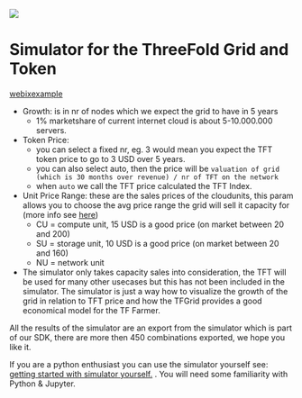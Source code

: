 ![](https://wiki.threefold.io/img/tf_tde_intro.png)

# Simulator for the ThreeFold Grid and Token

[webixexample](simulator_configure_webix.html ':include :type=iframe width=100% height=300px frameBorder="0" scrolling="no" align="center"')

- Growth: is in nr of nodes which we expect the grid to have in 5 years
    - 1% marketshare of current internet cloud is about 5-10.000.000 servers.
- Token Price: 
    - you can select a fixed nr, eg. 3 would mean you expect the TFT token price to go to 3 USD over 5 years.
    - you can also select auto, then the price will be ```valuation of grid (which is 30 months over revenue) / nr of TFT on the network```
    - when ```auto``` we call the TFT price calculated the TFT Index.
- Unit Price Range: these are the sales prices of the cloudunits, this param allows you to choose the avg price range the grid will sell it capacity for (more info see [here](cloud_units_4.md))
    - CU = compute unit, 15 USD is a good price (on market between 20 and 200)
    - SU = storage unit, 10 USD is a good price (on market between 20 and 160)
    - NU = network unit
- The simulator only takes capacity sales into consideration, the TFT will be used for many other usecases but this has not been included in the simulator. The simulator is just a way how to visualize the growth of the grid in relation to TFT price and how the TFGrid provides a good economical model for the TF Farmer.

All the results of the simulator are an export from the simulator which is part of our SDK, there are more then 450 combinations exported, we hope you like it.

If you are a python enthusiast you can use the simulator yourself see: [getting started with simulator yourself.](farming_simulate.md) . You will need some familiarity with Python & Jupyter.

